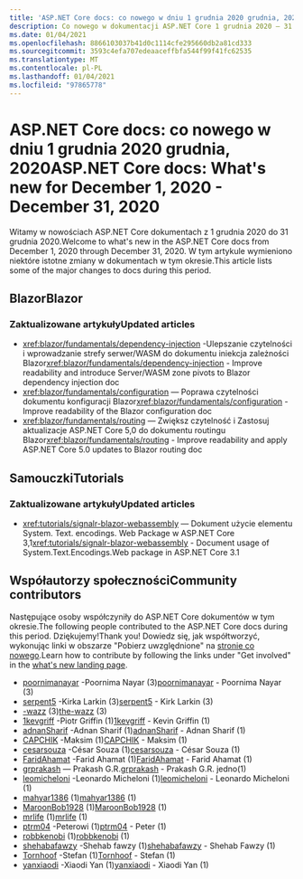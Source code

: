 ```yaml
---
title: 'ASP.NET Core docs: co nowego w dniu 1 grudnia 2020 grudnia, 2020'
description: Co nowego w dokumentacji ASP.NET Core 1 grudnia 2020 – 31 grudnia 2020.
ms.date: 01/04/2021
ms.openlocfilehash: 8866103037b41d0c1114cfe295660db2a81cd333
ms.sourcegitcommit: 3593c4efa707edeaaceffbfa544f99f41fc62535
ms.translationtype: MT
ms.contentlocale: pl-PL
ms.lasthandoff: 01/04/2021
ms.locfileid: "97865778"
---
```

# <a name="aspnet-core-docs-whats-new-for-december-1-2020---december-31-2020"></a><span data-ttu-id="feaf7-103">ASP.NET Core docs: co nowego w dniu 1 grudnia 2020 grudnia, 2020</span><span class="sxs-lookup"><span data-stu-id="feaf7-103">ASP.NET Core docs: What's new for December 1, 2020 - December 31, 2020</span></span>

<span data-ttu-id="feaf7-104">Witamy w nowościach ASP.NET Core dokumentach z 1 grudnia 2020 do 31 grudnia 2020.</span><span class="sxs-lookup"><span data-stu-id="feaf7-104">Welcome to what's new in the ASP.NET Core docs from December 1, 2020 through December 31, 2020.</span></span> <span data-ttu-id="feaf7-105">W tym artykule wymieniono niektóre istotne zmiany w dokumentach w tym okresie.</span><span class="sxs-lookup"><span data-stu-id="feaf7-105">This article lists some of the major changes to docs during this period.</span></span>

## <a name="blazor"></a><span data-ttu-id="feaf7-106">Blazor</span><span class="sxs-lookup"><span data-stu-id="feaf7-106">Blazor</span></span>

### <a name="updated-articles"></a><span data-ttu-id="feaf7-107">Zaktualizowane artykuły</span><span class="sxs-lookup"><span data-stu-id="feaf7-107">Updated articles</span></span>

- <span data-ttu-id="feaf7-108"><xref:blazor/fundamentals/dependency-injection> -Ulepszanie czytelności i wprowadzanie strefy serwer/WASM do dokumentu iniekcja zależności Blazor</span><span class="sxs-lookup"><span data-stu-id="feaf7-108"><xref:blazor/fundamentals/dependency-injection> - Improve readability and introduce Server/WASM zone pivots to Blazor dependency injection doc</span></span>
- <span data-ttu-id="feaf7-109"><xref:blazor/fundamentals/configuration> — Poprawa czytelności dokumentu konfiguracji Blazor</span><span class="sxs-lookup"><span data-stu-id="feaf7-109"><xref:blazor/fundamentals/configuration> - Improve readability of the Blazor configuration doc</span></span>
- <span data-ttu-id="feaf7-110"><xref:blazor/fundamentals/routing> — Zwiększ czytelność i Zastosuj aktualizacje ASP.NET Core 5,0 do dokumentu routingu Blazor</span><span class="sxs-lookup"><span data-stu-id="feaf7-110"><xref:blazor/fundamentals/routing> - Improve readability and apply ASP.NET Core 5.0 updates to Blazor routing doc</span></span>

## <a name="tutorials"></a><span data-ttu-id="feaf7-111">Samouczki</span><span class="sxs-lookup"><span data-stu-id="feaf7-111">Tutorials</span></span>

### <a name="updated-articles"></a><span data-ttu-id="feaf7-112">Zaktualizowane artykuły</span><span class="sxs-lookup"><span data-stu-id="feaf7-112">Updated articles</span></span>

- <span data-ttu-id="feaf7-113"><xref:tutorials/signalr-blazor-webassembly> — Dokument użycie elementu System. Text. encodings. Web Package w ASP.NET Core 3,1</span><span class="sxs-lookup"><span data-stu-id="feaf7-113"><xref:tutorials/signalr-blazor-webassembly> - Document usage of System.Text.Encodings.Web package in ASP.NET Core 3.1</span></span>

## <a name="community-contributors"></a><span data-ttu-id="feaf7-114">Współautorzy społeczności</span><span class="sxs-lookup"><span data-stu-id="feaf7-114">Community contributors</span></span>

<span data-ttu-id="feaf7-115">Następujące osoby współczyniły do ASP.NET Core dokumentów w tym okresie.</span><span class="sxs-lookup"><span data-stu-id="feaf7-115">The following people contributed to the ASP.NET Core docs during this period.</span></span> <span data-ttu-id="feaf7-116">Dziękujemy!</span><span class="sxs-lookup"><span data-stu-id="feaf7-116">Thank you!</span></span> <span data-ttu-id="feaf7-117">Dowiedz się, jak współtworzyć, wykonując linki w obszarze "Pobierz uwzględnione" na [stronie co nowego](index.yml).</span><span class="sxs-lookup"><span data-stu-id="feaf7-117">Learn how to contribute by following the links under "Get involved" in the [what's new landing page](index.yml).</span></span>

- <span data-ttu-id="feaf7-118">[poornimanayar](https://github.com/poornimanayar) -Poornima Nayar (3)</span><span class="sxs-lookup"><span data-stu-id="feaf7-118">[poornimanayar](https://github.com/poornimanayar) - Poornima Nayar (3)</span></span>
- <span data-ttu-id="feaf7-119">[serpent5](https://github.com/serpent5) -Kirka Larkin (3)</span><span class="sxs-lookup"><span data-stu-id="feaf7-119">[serpent5](https://github.com/serpent5) - Kirk Larkin (3)</span></span>
- <span data-ttu-id="feaf7-120">[-wazz](https://github.com/the-wazz) (3)</span><span class="sxs-lookup"><span data-stu-id="feaf7-120">[the-wazz](https://github.com/the-wazz) (3)</span></span>
- <span data-ttu-id="feaf7-121">[1kevgriff](https://github.com/1kevgriff) -Piotr Griffin (1)</span><span class="sxs-lookup"><span data-stu-id="feaf7-121">[1kevgriff](https://github.com/1kevgriff) - Kevin Griffin (1)</span></span>
- <span data-ttu-id="feaf7-122">[adnanSharif](https://github.com/adnanSharif) -Adnan Sharif (1)</span><span class="sxs-lookup"><span data-stu-id="feaf7-122">[adnanSharif](https://github.com/adnanSharif) - Adnan Sharif (1)</span></span>
- <span data-ttu-id="feaf7-123">[CAPCHIK](https://github.com/CAPCHIK) -Maksim (1)</span><span class="sxs-lookup"><span data-stu-id="feaf7-123">[CAPCHIK](https://github.com/CAPCHIK) - Maksim (1)</span></span>
- <span data-ttu-id="feaf7-124">[cesarsouza](https://github.com/cesarsouza) -César Souza (1)</span><span class="sxs-lookup"><span data-stu-id="feaf7-124">[cesarsouza](https://github.com/cesarsouza) - César Souza (1)</span></span>
- <span data-ttu-id="feaf7-125">[FaridAhamat](https://github.com/FaridAhamat) -Farid Ahamat (1)</span><span class="sxs-lookup"><span data-stu-id="feaf7-125">[FaridAhamat](https://github.com/FaridAhamat) - Farid Ahamat (1)</span></span>
- <span data-ttu-id="feaf7-126">[grprakash](https://github.com/grprakash) — Prakash G.R.</span><span class="sxs-lookup"><span data-stu-id="feaf7-126">[grprakash](https://github.com/grprakash) - Prakash G.R.</span></span> <span data-ttu-id="feaf7-127">jedno</span><span class="sxs-lookup"><span data-stu-id="feaf7-127">(1)</span></span>
- <span data-ttu-id="feaf7-128">[leomicheloni](https://github.com/leomicheloni) -Leonardo Micheloni (1)</span><span class="sxs-lookup"><span data-stu-id="feaf7-128">[leomicheloni](https://github.com/leomicheloni) - Leonardo Micheloni (1)</span></span>
- <span data-ttu-id="feaf7-129">[mahyar1386](https://github.com/mahyar1386) (1)</span><span class="sxs-lookup"><span data-stu-id="feaf7-129">[mahyar1386](https://github.com/mahyar1386) (1)</span></span>
- <span data-ttu-id="feaf7-130">[MaroonBob1928](https://github.com/MaroonBob1928) (1)</span><span class="sxs-lookup"><span data-stu-id="feaf7-130">[MaroonBob1928](https://github.com/MaroonBob1928) (1)</span></span>
- <span data-ttu-id="feaf7-131">[mrlife](https://github.com/mrlife) (1)</span><span class="sxs-lookup"><span data-stu-id="feaf7-131">[mrlife](https://github.com/mrlife) (1)</span></span>
- <span data-ttu-id="feaf7-132">[ptrm04](https://github.com/ptrm04) -Peterowi (1)</span><span class="sxs-lookup"><span data-stu-id="feaf7-132">[ptrm04](https://github.com/ptrm04) - Peter (1)</span></span>
- <span data-ttu-id="feaf7-133">[robbkenobi](https://github.com/robbkenobi) (1)</span><span class="sxs-lookup"><span data-stu-id="feaf7-133">[robbkenobi](https://github.com/robbkenobi) (1)</span></span>
- <span data-ttu-id="feaf7-134">[shehabafawzy](https://github.com/shehabafawzy) -Shehab fawzy (1)</span><span class="sxs-lookup"><span data-stu-id="feaf7-134">[shehabafawzy](https://github.com/shehabafawzy) - Shehab Fawzy (1)</span></span>
- <span data-ttu-id="feaf7-135">[Tornhoof](https://github.com/Tornhoof) -Stefan (1)</span><span class="sxs-lookup"><span data-stu-id="feaf7-135">[Tornhoof](https://github.com/Tornhoof) - Stefan (1)</span></span>
- <span data-ttu-id="feaf7-136">[yanxiaodi](https://github.com/yanxiaodi) -Xiaodi Yan (1)</span><span class="sxs-lookup"><span data-stu-id="feaf7-136">[yanxiaodi](https://github.com/yanxiaodi) - Xiaodi Yan (1)</span></span>
